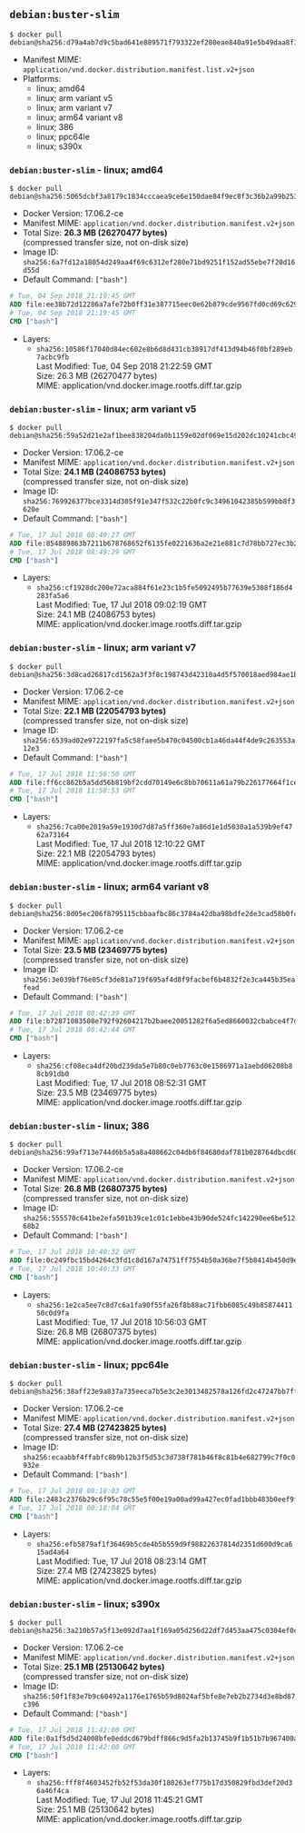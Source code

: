 ## `debian:buster-slim`

```console
$ docker pull debian@sha256:d79a4ab7d9c5bad641e889571f793322ef280eae840a91e5b49daa8f101e278d
```

-	Manifest MIME: `application/vnd.docker.distribution.manifest.list.v2+json`
-	Platforms:
	-	linux; amd64
	-	linux; arm variant v5
	-	linux; arm variant v7
	-	linux; arm64 variant v8
	-	linux; 386
	-	linux; ppc64le
	-	linux; s390x

### `debian:buster-slim` - linux; amd64

```console
$ docker pull debian@sha256:5065dcbf3a8179c1834cccaea9ce6e150dae84f9ec8f3c36b2a99b25397e1fbb
```

-	Docker Version: 17.06.2-ce
-	Manifest MIME: `application/vnd.docker.distribution.manifest.v2+json`
-	Total Size: **26.3 MB (26270477 bytes)**  
	(compressed transfer size, not on-disk size)
-	Image ID: `sha256:6a7fd12a18054d249aa4f69c6312ef280e71bd9251f152ad55ebe7f20d16d55d`
-	Default Command: `["bash"]`

```dockerfile
# Tue, 04 Sep 2018 21:19:45 GMT
ADD file:ee38b72d12286a7afe72b0ff31e387715eec0e62b879cde9567fd0cd69c62903 in / 
# Tue, 04 Sep 2018 21:19:45 GMT
CMD ["bash"]
```

-	Layers:
	-	`sha256:10586f17040d84ec602e8b6d8d431cb38917df413d94b46f0bf289eb7acbc9fb`  
		Last Modified: Tue, 04 Sep 2018 21:22:59 GMT  
		Size: 26.3 MB (26270477 bytes)  
		MIME: application/vnd.docker.image.rootfs.diff.tar.gzip

### `debian:buster-slim` - linux; arm variant v5

```console
$ docker pull debian@sha256:59a52d21e2af1bee838204da0b1159e02df069e15d202dc10241cbc498db7837
```

-	Docker Version: 17.06.2-ce
-	Manifest MIME: `application/vnd.docker.distribution.manifest.v2+json`
-	Total Size: **24.1 MB (24086753 bytes)**  
	(compressed transfer size, not on-disk size)
-	Image ID: `sha256:769926377bce3314d305f91e347f532c22b0fc9c34961042385b599bb8f3620e`
-	Default Command: `["bash"]`

```dockerfile
# Tue, 17 Jul 2018 08:49:27 GMT
ADD file:854889863b7211b678768652f6135fe0221636a2e21e881c7d78bb727ec3b25c in / 
# Tue, 17 Jul 2018 08:49:29 GMT
CMD ["bash"]
```

-	Layers:
	-	`sha256:cf1928dc200e72aca884f61e23c1b5fe5092495b77639e5308f186d4283fa5a6`  
		Last Modified: Tue, 17 Jul 2018 09:02:19 GMT  
		Size: 24.1 MB (24086753 bytes)  
		MIME: application/vnd.docker.image.rootfs.diff.tar.gzip

### `debian:buster-slim` - linux; arm variant v7

```console
$ docker pull debian@sha256:3d8cad26817cd1562a3f3f8c198743d42310a4d5f570018aed984ae1bdb996f7
```

-	Docker Version: 17.06.2-ce
-	Manifest MIME: `application/vnd.docker.distribution.manifest.v2+json`
-	Total Size: **22.1 MB (22054793 bytes)**  
	(compressed transfer size, not on-disk size)
-	Image ID: `sha256:6539ad02e9722197fa5c58faee5b470c04500cb1a46da44f4de9c263553a12e3`
-	Default Command: `["bash"]`

```dockerfile
# Tue, 17 Jul 2018 11:58:50 GMT
ADD file:ff6cc862b5a5dd56b819bf2cdd70149e6c8bb70611a61a79b226177664f1cec9 in / 
# Tue, 17 Jul 2018 11:58:53 GMT
CMD ["bash"]
```

-	Layers:
	-	`sha256:7ca00e2019a59e1930d7d87a5ff360e7a86d1e1d5030a1a539b9ef4762a73164`  
		Last Modified: Tue, 17 Jul 2018 12:10:22 GMT  
		Size: 22.1 MB (22054793 bytes)  
		MIME: application/vnd.docker.image.rootfs.diff.tar.gzip

### `debian:buster-slim` - linux; arm64 variant v8

```console
$ docker pull debian@sha256:8d05ec206f8795115cbbaafbc86c3784a42dba98bdfe2de3cad58b0fce9e0f87
```

-	Docker Version: 17.06.2-ce
-	Manifest MIME: `application/vnd.docker.distribution.manifest.v2+json`
-	Total Size: **23.5 MB (23469775 bytes)**  
	(compressed transfer size, not on-disk size)
-	Image ID: `sha256:3e039bf76e05cf3de81a719f695af4d8f9facbef6b4832f2e3ca445b35eafead`
-	Default Command: `["bash"]`

```dockerfile
# Tue, 17 Jul 2018 08:42:39 GMT
ADD file:b72871083508e792f92604217b2baee20051282f6a5ed8660032cbabce4f7d51 in / 
# Tue, 17 Jul 2018 08:42:44 GMT
CMD ["bash"]
```

-	Layers:
	-	`sha256:cf08eca4df20bd239da5e7b80c0eb7763c0e1586971a1aebd06208b88cb91db0`  
		Last Modified: Tue, 17 Jul 2018 08:52:31 GMT  
		Size: 23.5 MB (23469775 bytes)  
		MIME: application/vnd.docker.image.rootfs.diff.tar.gzip

### `debian:buster-slim` - linux; 386

```console
$ docker pull debian@sha256:99af713e744d6b5a5a8a408662c04db6f84680daf781b028764dbcd60a612e59
```

-	Docker Version: 17.06.2-ce
-	Manifest MIME: `application/vnd.docker.distribution.manifest.v2+json`
-	Total Size: **26.8 MB (26807375 bytes)**  
	(compressed transfer size, not on-disk size)
-	Image ID: `sha256:555570c641be2efa501b39ce1c01c1ebbe43b90de524fc142290ee6be51268b2`
-	Default Command: `["bash"]`

```dockerfile
# Tue, 17 Jul 2018 10:40:32 GMT
ADD file:0c249fbc15bd4264c3fd1c8d167a74751ff7554b50a36be7f5b8414b450d9e3c in / 
# Tue, 17 Jul 2018 10:40:33 GMT
CMD ["bash"]
```

-	Layers:
	-	`sha256:1e2ca5ee7c8d7c6a1fa90f55fa26f8b88ac71fbb6085c49b8587441150c0d9fa`  
		Last Modified: Tue, 17 Jul 2018 10:56:03 GMT  
		Size: 26.8 MB (26807375 bytes)  
		MIME: application/vnd.docker.image.rootfs.diff.tar.gzip

### `debian:buster-slim` - linux; ppc64le

```console
$ docker pull debian@sha256:38aff23e9a837a735eeca7b5e3c2e3013482578a126fd2c47247bb7ff0ad2fac
```

-	Docker Version: 17.06.2-ce
-	Manifest MIME: `application/vnd.docker.distribution.manifest.v2+json`
-	Total Size: **27.4 MB (27423825 bytes)**  
	(compressed transfer size, not on-disk size)
-	Image ID: `sha256:ecaabbf4ffabfc8b9b12b3f5d53c3d738f781b46f8c81b4e682799c7f0c0932e`
-	Default Command: `["bash"]`

```dockerfile
# Tue, 17 Jul 2018 08:18:03 GMT
ADD file:2483c2376b29c6f95c78c55e5f00e19a00ad99a427ec0fad1bbb483b0eef9f31 in / 
# Tue, 17 Jul 2018 08:18:04 GMT
CMD ["bash"]
```

-	Layers:
	-	`sha256:efb5879af1f36469b5cde4b5b559d9f98822637814d2351d600d9ca615ad4a64`  
		Last Modified: Tue, 17 Jul 2018 08:23:14 GMT  
		Size: 27.4 MB (27423825 bytes)  
		MIME: application/vnd.docker.image.rootfs.diff.tar.gzip

### `debian:buster-slim` - linux; s390x

```console
$ docker pull debian@sha256:3a210b57a5f13e092d7aa1f169a05d256d22df7d453aa475c0304ef0c3a14f0a
```

-	Docker Version: 17.06.2-ce
-	Manifest MIME: `application/vnd.docker.distribution.manifest.v2+json`
-	Total Size: **25.1 MB (25130642 bytes)**  
	(compressed transfer size, not on-disk size)
-	Image ID: `sha256:50f1f83e7b9c60492a1176e1765b59d8024af5bfe8e7eb2b2734d3e8bd87c396`
-	Default Command: `["bash"]`

```dockerfile
# Tue, 17 Jul 2018 11:42:00 GMT
ADD file:0a1f5d5d24008bfe0eddcd679bdff866c9d5fa2b13745b9f1b51b7b967400a46 in / 
# Tue, 17 Jul 2018 11:42:00 GMT
CMD ["bash"]
```

-	Layers:
	-	`sha256:fff8f4603452fb52f53da30f180263ef775b17d350829fbd3def20d36a46f4ca`  
		Last Modified: Tue, 17 Jul 2018 11:45:21 GMT  
		Size: 25.1 MB (25130642 bytes)  
		MIME: application/vnd.docker.image.rootfs.diff.tar.gzip
